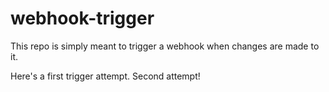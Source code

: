 # webhook-trigger

This repo is simply meant to trigger a webhook when changes are made to it.

Here's a first trigger attempt.
Second attempt!

